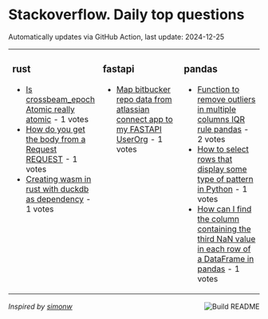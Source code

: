 # Stackoverflow. Daily top questions 

Automatically updates via GitHub Action, last update: <!-- date starts -->2024-12-25<!-- date ends -->


<table><tr><td valign="top" width="33%">

### rust
<!-- rust starts -->
* [Is crossbeam_epoch Atomic really atomic](https://stackoverflow.com/questions/79307071/is-crossbeam-epoch-atomic-really-atomic) - 1 votes
* [How do you get the body from a Request REQUEST](https://stackoverflow.com/questions/79305346/how-do-you-get-the-body-from-a-request-request) - 1 votes
* [Creating wasm in rust with duckdb as dependency](https://stackoverflow.com/questions/79304918/creating-wasm-in-rust-with-duckdb-as-dependency) - 1 votes
<!-- rust ends -->
</td><td valign="top" width="34%">


### fastapi
<!-- fastapi starts -->
* [Map bitbucker repo data from atlassian connect app to my FASTAPI UserOrg](https://stackoverflow.com/questions/79307917/map-bitbucker-repo-data-from-atlassian-connect-app-to-my-fastapi-user-org) - 1 votes
<!-- fastapi ends -->
</td><td valign="top" width="34%">


### pandas
<!-- pandas starts -->
* [Function to remove outliers in multiple columns IQR rule pandas](https://stackoverflow.com/questions/79305534/function-to-remove-outliers-in-multiple-columns-iqr-rule-pandas) - 2 votes
* [How to select rows that display some type of pattern in Python](https://stackoverflow.com/questions/79304899/how-to-select-rows-that-display-some-type-of-pattern-in-python) - 1 votes
* [How can I find the column containing the third NaN value in each row of a DataFrame in pandas](https://stackoverflow.com/questions/79305237/how-can-i-find-the-column-containing-the-third-nan-value-in-each-row-of-a-datafr) - 1 votes
<!-- pandas ends -->
</td></tr></table>

<a href="https://github.com/hp0404/hp0404/actions"><img src="https://github.com/hp0404/hp0404/workflows/Build%20README/badge.svg" align="right" alt="Build README"></a> <p>*Inspired by  [simonw](https://github.com/simonw/simonw)*</p>

